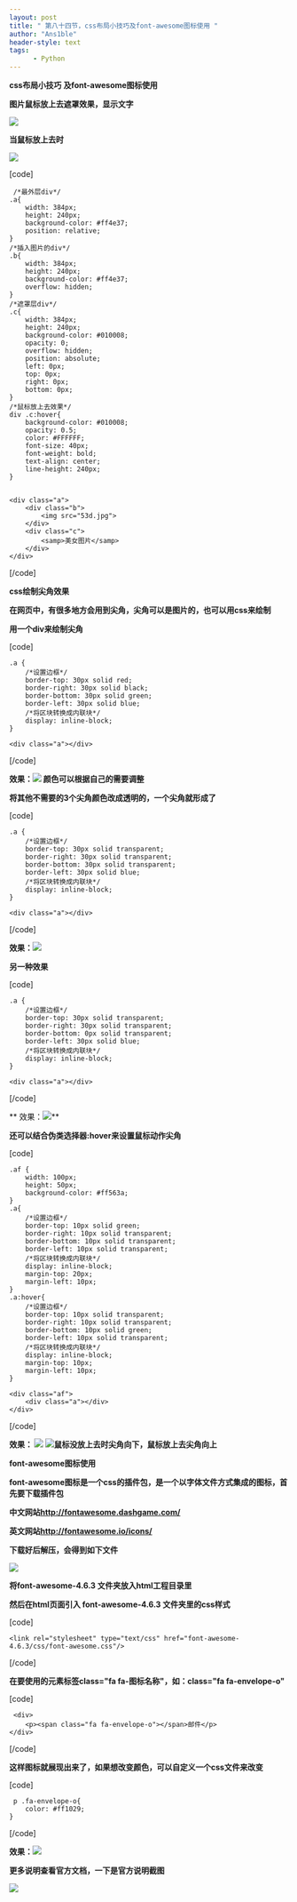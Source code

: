 ```yaml
---
layout: post
title: " 第八十四节，css布局小技巧及font-awesome图标使用 "
author: "Ans1ble"
header-style: text
tags:
      - Python
---
```


**css布局小技巧** **及font-awesome图标使用**

**图片鼠标放上去遮罩效果，显示文字**

**![](https://images2015.cnblogs.com/blog/955761/201610/955761-20161022184124513-1869862025.png)**

**当鼠标放上去时**

**![](https://images2015.cnblogs.com/blog/955761/201610/955761-20161022184232295-1233371015.png)**

[code]

     /*最外层div*/
    .a{
        width: 384px;
        height: 240px;
        background-color: #ff4e37;
        position: relative;
    }
    /*插入图片的div*/
    .b{
        width: 384px;
        height: 240px;
        background-color: #ff4e37;
        overflow: hidden;
    }
    /*遮罩层div*/
    .c{
        width: 384px;
        height: 240px;
        background-color: #010008;
        opacity: 0;
        overflow: hidden;
        position: absolute;
        left: 0px;
        top: 0px;
        right: 0px;
        bottom: 0px;
    }
    /*鼠标放上去效果*/
    div .c:hover{
        background-color: #010008;
        opacity: 0.5;
        color: #FFFFFF;
        font-size: 40px;
        font-weight: bold;
        text-align: center;
        line-height: 240px;
    }
    
    
    <div class="a">
        <div class="b">
            <img src="53d.jpg">
        </div>
        <div class="c">
            <samp>美女图片</samp>
        </div>
    </div>
[/code]



**css绘制尖角效果**

**在网页中，有很多地方会用到尖角，尖角可以是图片的，也可以用css来绘制**

**用一个div来绘制尖角**

[code]

    .a {
        /*设置边框*/
        border-top: 30px solid red;
        border-right: 30px solid black;
        border-bottom: 30px solid green;
        border-left: 30px solid blue;
        /*将区块转换成内联块*/
        display: inline-block;
    }
    
    <div class="a"></div>
[/code]

**效果：![](https://images2015.cnblogs.com/blog/955761/201610/955761-20161022193512685-1281803225.png)
**颜色可以根据自己的需要调整****



****将其他不需要的3个尖角颜色改成透明的，一个尖角就形成了****

[code]

    .a {
        /*设置边框*/
        border-top: 30px solid transparent;
        border-right: 30px solid transparent;
        border-bottom: 30px solid transparent;
        border-left: 30px solid blue;
        /*将区块转换成内联块*/
        display: inline-block;
    }
    
    <div class="a"></div>
[/code]

**效果：**![](https://images2015.cnblogs.com/blog/955761/201610/955761-20161022194214279-1776158352.png)



**另一种效果**

[code]

    .a {
        /*设置边框*/
        border-top: 30px solid transparent;
        border-right: 30px solid transparent;
        border-bottom: 0px solid transparent;
        border-left: 30px solid blue;
        /*将区块转换成内联块*/
        display: inline-block;
    }
    
    <div class="a"></div>
[/code]

**
效果：![](https://images2015.cnblogs.com/blog/955761/201610/955761-20161022194659670-1190027589.png)**





**还可以结合伪类选择器:hover来设置鼠标动作尖角**

[code]

    .af {
        width: 100px;
        height: 50px;
        background-color: #ff563a;
    }
    .a{
        /*设置边框*/
        border-top: 10px solid green;
        border-right: 10px solid transparent;
        border-bottom: 10px solid transparent;
        border-left: 10px solid transparent;
        /*将区块转换成内联块*/
        display: inline-block;
        margin-top: 20px;
        margin-left: 10px;
    }
    .a:hover{
        /*设置边框*/
        border-top: 10px solid transparent;
        border-right: 10px solid transparent;
        border-bottom: 10px solid green;
        border-left: 10px solid transparent;
        /*将区块转换成内联块*/
        display: inline-block;
        margin-top: 10px;
        margin-left: 10px;
    }
    
    <div class="af">
        <div class="a"></div>
    </div>
[/code]

**效果：
**![](https://images2015.cnblogs.com/blog/955761/201610/955761-20161022202633138-193854041.png)
**![](https://images2015.cnblogs.com/blog/955761/201610/955761-20161022202646045-367888000.png)鼠标没放上去时尖角向下，鼠标放上去尖角向上******





**font-awesome图标使用**

****font-awesome图标是一个css的插件包，是一个以字体文件方式集成的图标，首先要下载插件包****

****中文网站<http://fontawesome.dashgame.com/>****

****英文网站<http://fontawesome.io/icons/>****

****下载好后解压，会得到如下文件****

****![](https://images2015.cnblogs.com/blog/955761/201610/955761-20161023075445982-1411257269.png)****



**将font-awesome-4.6.3  文件夹放入html工程目录里**

**然后在html页面引入 **font-awesome-4.6.3  文件夹里的css样式****

[code]

    <link rel="stylesheet" type="text/css" href="font-awesome-4.6.3/css/font-awesome.css"/>
[/code]

**在要使用的元素标签class="fa fa-图标名称"，如：class="fa fa-envelope-o"**

[code]

     <div>
        <p><span class="fa fa-envelope-o"></span>邮件</p>
    </div>
[/code]

**这样图标就展现出来了，如果想改变颜色，可以自定义一个css文件来改变**

[code]

     p .fa-envelope-o{
        color: #ff1029;
    }
[/code]

**效果：![](https://images2015.cnblogs.com/blog/955761/201610/955761-20161023092839795-949697657.png)**



**更多说明查看官方文档，一下是官方说明截图**

**![](https://images2015.cnblogs.com/blog/955761/201610/955761-20161023093624967-814633104.png)**

